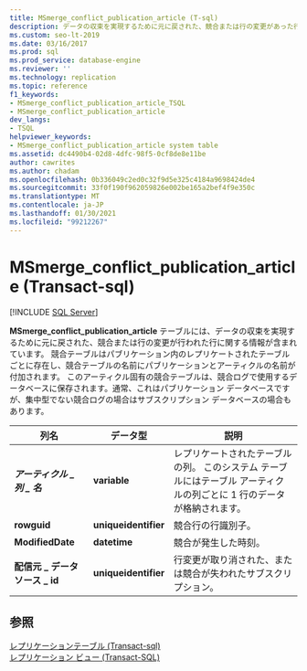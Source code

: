 ```yaml
---
title: MSmerge_conflict_publication_article (T-sql)
description: データの収束を実現するために元に戻された、競合または行の変更があった行に関する情報を含む MSmerge_conflict_publication_article ストアドプロシージャについて説明します。
ms.custom: seo-lt-2019
ms.date: 03/16/2017
ms.prod: sql
ms.prod_service: database-engine
ms.reviewer: ''
ms.technology: replication
ms.topic: reference
f1_keywords:
- MSmerge_conflict_publication_article_TSQL
- MSmerge_conflict_publication_article
dev_langs:
- TSQL
helpviewer_keywords:
- MSmerge_conflict_publication_article system table
ms.assetid: dc4490b4-02d8-4dfc-98f5-0cf8de8e11be
author: cawrites
ms.author: chadam
ms.openlocfilehash: 0b336049c2ed0c32f9d5e325c4184a9698424de4
ms.sourcegitcommit: 33f0f190f962059826e002be165a2bef4f9e350c
ms.translationtype: MT
ms.contentlocale: ja-JP
ms.lasthandoff: 01/30/2021
ms.locfileid: "99212267"
---
```

# <a name="msmerge_conflict_publication_article-transact-sql"></a>MSmerge_conflict_publication_article (Transact-sql)
[!INCLUDE [SQL Server](../../includes/applies-to-version/sqlserver.md)]

  **MSmerge_conflict_publication_article** テーブルには、データの収束を実現するために元に戻された、競合または行の変更が行われた行に関する情報が含まれています。 競合テーブルはパブリケーション内のレプリケートされたテーブルごとに存在し、競合テーブルの名前にパブリケーションとアーティクルの名前が付加されます。 このアーティクル固有の競合テーブルは、競合ログで使用するデータベースに保存されます。通常、これはパブリケーション データベースですが、集中型でない競合ログの場合はサブスクリプション データベースの場合もあります。  
  
|列名|データ型|説明|  
|-----------------|---------------|-----------------|  
|**_アーティクル \_ 列 \_ 名_**|**variable**|レプリケートされたテーブルの列。 このシステム テーブルにはテーブル アーティクルの列ごとに 1 行のデータが格納されます。|  
|**rowguid**|**uniqueidentifier**|競合行の行識別子。|  
|**ModifiedDate**|**datetime**|競合が発生した時刻。|  
|**配信元 \_ データソース \_ id**|**uniqueidentifier**|行変更が取り消された、または競合が失われたサブスクリプション。|  
  
## <a name="see-also"></a>参照  
 [レプリケーションテーブル &#40;Transact-sql&#41;](../../relational-databases/system-tables/replication-tables-transact-sql.md)   
 [レプリケーション ビュー &#40;Transact-SQL&#41;](../../relational-databases/system-views/replication-views-transact-sql.md)  
  
  
